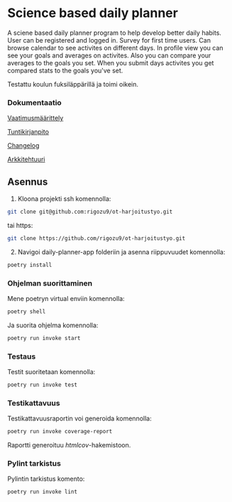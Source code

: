 # Science based daily planner

A sciene based daily planner program to help develop better daily habits. 
User can be registered and logged in.
Survey for first time users.
Can browse calendar to see activites on different days.
In profile view you can see your goals and averages on activites. Also you can compare your averages to the goals you set.
When you submit days activites you get compared stats to the goals you've set.

Testattu koulun fuksiläppärillä ja toimi oikein.

### Dokumentaatio

[Vaatimusmäärittely](https://github.com/rigozu9/ot-harjoitustyo/blob/main/daily-planner-app/dokumentaatio/vaatimusmaarittely.md)

[Tuntikirjanpito](https://github.com/rigozu9/ot-harjoitustyo/blob/main/daily-planner-app/dokumentaatio/tuntikirjanpito.md)

[Changelog](https://github.com/rigozu9/ot-harjoitustyo/blob/main/daily-planner-app/dokumentaatio/changelog.md)

[Arkkitehtuuri](https://github.com/rigozu9/ot-harjoitustyo/blob/main/daily-planner-app/dokumentaatio/arkkitehtuuri.md)


## Asennus

1. Kloona projekti ssh komennolla: 
```bash
git clone git@github.com:rigozu9/ot-harjoitustyo.git
```
tai https:
```bash
git clone https://github.com/rigozu9/ot-harjoitustyo.git
```
2. Navigoi daily-planner-app folderiin ja asenna riippuvuudet komennolla:

```bash
poetry install
```

### Ohjelman suorittaminen
Mene poetryn virtual enviin komennolla: 

```bash
poetry shell
```

Ja suorita ohjelma komennolla:

```bash
poetry run invoke start
```

### Testaus

Testit suoritetaan komennolla:

```bash
poetry run invoke test
```

### Testikattavuus

Testikattavuusraportin voi generoida komennolla:

```bash
poetry run invoke coverage-report
```

Raportti generoituu _htmlcov_-hakemistoon.

### Pylint tarkistus

Pylintin tarkistus komento:

```bash
poetry run invoke lint
```